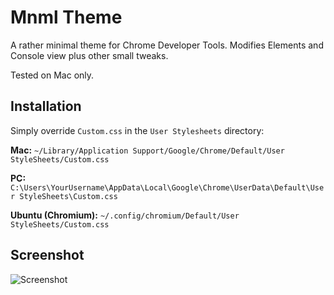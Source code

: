 # Mnml Theme
A rather minimal theme for Chrome Developer Tools. Modifies Elements and Console view plus other small tweaks.

Tested on Mac only.

## Installation 
Simply override `Custom.css` in the `User Stylesheets` directory:

**Mac:** `~/Library/Application Support/Google/Chrome/Default/User StyleSheets/Custom.css`

**PC:** `C:\Users\YourUsername\AppData\Local\Google\Chrome\UserData\Default\User StyleSheets\Custom.css`

**Ubuntu (Chromium):** `~/.config/chromium/Default/User StyleSheets/Custom.css`

## Screenshot
![Screenshot](https://raw.github.com/frontdevDE/Mnml_DevTools_Theme/master/ressources/screenshot.png)